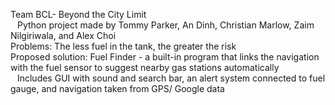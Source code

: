 Team BCL- Beyond the City Limit <br  />
&ensp; Python project made by Tommy Parker, An Dinh, Christian Marlow, Zaim Nilgiriwala, and Alex Choi <br  />
Problems: The less fuel in the tank, the greater the risk <br  />
Proposed solution: Fuel Finder - a built-in program that links the navigation with the fuel sensor to suggest nearby gas stations automatically <br  />
&ensp; Includes GUI with sound and search bar, an alert system connected to fuel gauge, and navigation taken from GPS/ Google data
